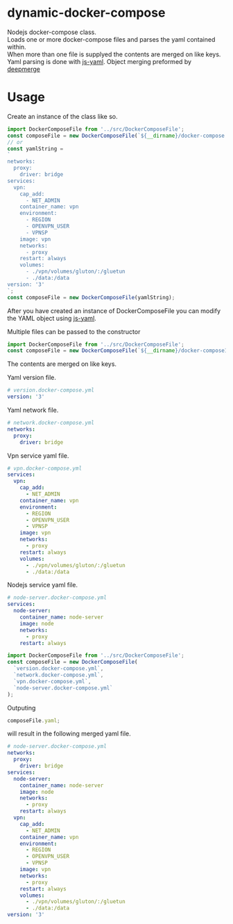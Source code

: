 # dynamic-docker-compose
Nodejs docker-compose class.  
Loads one or more docker-compose files and parses the yaml contained within.  
When more than one file is supplyed the contents are merged on like keys.
Yaml parsing is done with [js-yaml](https://www.npmjs.com/package/js-yaml).
Object merging preformed by [deepmerge](https://www.npmjs.com/package/deepmerge)

# Usage

Create an instance of the class like so.
```javascript
import DockerComposeFile from '../src/DockerComposeFile';
const composeFile = new DockerComposeFile(`${__dirname}/docker-compose.yml`);
// or 
const yamlString = 
`
networks:
  proxy:
    driver: bridge
services:
  vpn:
    cap_add:
      - NET_ADMIN
    container_name: vpn
    environment:
      - REGION
      - OPENVPN_USER
      - VPNSP
    image: vpn
    networks:
      - proxy
    restart: always
    volumes:
      - ./vpn/volumes/gluton/:/gluetun
      - ./data:/data
version: '3'
`;
const composeFile = new DockerComposeFile(yamlString);
```

After you have created an instance of DockerComposeFile you can modify the YAML object using [js-yaml](https://www.npmjs.com/package/js-yaml).  

Multiple files can be passed to the constructor 
```javascript
import DockerComposeFile from '../src/DockerComposeFile';
const composeFile = new DockerComposeFile(`${__dirname}/docker-compose1.yml`, `${__dirname}/docker-compose2.yml`);
```  
The contents are merged on like keys.  

Yaml version file.  
```yaml
# version.docker-compose.yml
version: '3'
```

Yaml network file.  
```yaml
# network.docker-compose.yml
networks:
  proxy:
    driver: bridge
```

Vpn service yaml file.
```yaml
# vpn.docker-compose.yml
services:
  vpn:
    cap_add:
      - NET_ADMIN
    container_name: vpn
    environment:
      - REGION
      - OPENVPN_USER
      - VPNSP
    image: vpn
    networks:
      - proxy
    restart: always
    volumes:
      - ./vpn/volumes/gluton/:/gluetun
      - ./data:/data
```

Nodejs service yaml file.
```yaml
# node-server.docker-compose.yml
services:
  node-server:
    container_name: node-server
    image: node
    networks:
      - proxy
    restart: always
```


```javascript
import DockerComposeFile from '../src/DockerComposeFile';
const composeFile = new DockerComposeFile(
  `version.docker-compose.yml`, 
  `network.docker-compose.yml`,
  `vpn.docker-compose.yml`,
  `node-server.docker-compose.yml`
);
```  

Outputing 
```javascript
composeFile.yaml;
```  
will result in the following merged yaml file.
```yaml
# node-server.docker-compose.yml
networks:
  proxy:
    driver: bridge
services:
  node-server:
    container_name: node-server
    image: node
    networks:
      - proxy
    restart: always
  vpn:
    cap_add:
      - NET_ADMIN
    container_name: vpn
    environment:
      - REGION
      - OPENVPN_USER
      - VPNSP
    image: vpn
    networks:
      - proxy
    restart: always
    volumes:
      - ./vpn/volumes/gluton/:/gluetun
      - ./data:/data
version: '3'
```

